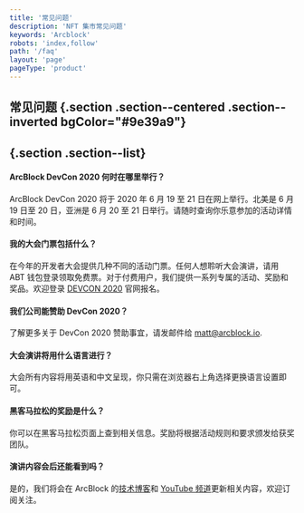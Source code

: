 ```yaml
---
title: '常见问题'
description: 'NFT 集市常见问题'
keywords: 'Arcblock'
robots: 'index,follow'
path: '/faq'
layout: 'page'
pageType: 'product'
---
```


<style>
  .section{
    background: #00000000;
  }
  .section h4{
    font-weight: 500;
    margin-bottom: 16px;
  }
</style>

## 常见问题 {.section .section--centered .section--inverted bgColor="#9e39a9"}

## {.section .section--list}

#### ArcBlock DevCon 2020 何时在哪里举行？

ArcBlock DevCon 2020 将于 2020 年 6 月 19 至 21 日在网上举行。北美是 6 月 19 日至 20 日，亚洲是 6 月 20 至 21 日举行。请随时查询你乐意参加的活动详情和时间。

#### 我的大会门票包括什么？

在今年的开发者大会提供几种不同的活动门票。任何人想聆听大会演讲，请用 ABT 钱包登录领取免费票。对于付费用户，我们提供一系列专属的活动、奖励和奖品。欢迎登录 [DEVCON 2020](https://devcon.arcblock.io) 官网报名。

#### 我们公司能赞助 DevCon 2020？

了解更多关于 DevCon 2020 赞助事宜，请发邮件给 matt@arcblock.io.

#### 大会演讲将用什么语言进行？

大会所有内容将用英语和中文呈现，你只需在浏览器右上角选择更换语言设置即可。

#### 黑客马拉松的奖励是什么？

你可以在黑客马拉松页面上查到相关信息。奖励将根据活动规则和要求颁发给获奖团队。

#### 演讲内容会后还能看到吗？

是的，我们将会在 ArcBlock 的[技术博客](https://www.arcblock.io/zh/engineeringblog)和 [YouTube 频道](http://www.youtube.com/c/ArcBlock_io)更新相关内容，欢迎订阅关注。
